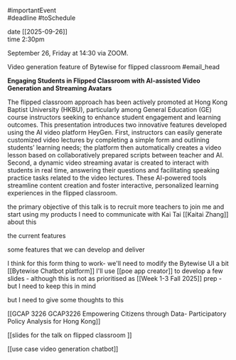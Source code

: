 #importantEvent  
#deadline #toSchedule  

date  [[2025-09-26]]  
time 2:30pm 

September 26, Friday at 14:30 via ZOOM.

Video generation feature of Bytewise for flipped classroom #email_head  

**Engaging Students in Flipped Classroom with AI-assisted Video Generation and Streaming Avatars** 

The flipped classroom approach has been actively promoted at Hong Kong Baptist University (HKBU), particularly among General Education (GE) course instructors seeking to enhance student engagement and learning outcomes. This presentation introduces two innovative features developed using the AI video platform HeyGen. First, instructors can easily generate customized video lectures by completing a simple form and outlining students’ learning needs; the platform then automatically creates a video lesson based on collaboratively prepared scripts between teacher and AI. Second, a dynamic video streaming avatar is created to interact with students in real time, answering their questions and facilitating speaking practice tasks related to the video lectures. These AI-powered tools streamline content creation and foster interactive, personalized learning experiences in the flipped classroom.

the primary objective of this talk is to recruit more teachers to join me and start using my products 
I need to communicate with Kai Tai [[Kaitai Zhang]] about this 

the current features 

some features that we can develop and deliver 


I think for this form thing to work- we'll need to modify the Bytewise UI a bit [[Bytewise Chatbot platform]] 
I'll use [[poe app creator]] to develop a few slides - although this is not as prioritised as [[Week 1-3 Fall 2025]] prep - but I need to keep this in mind 

but I need to give some thoughts to this  

[[GCAP 3226 GCAP3226 Empowering Citizens through Data- Participatory Policy Analysis for Hong Kong]] 


[[slides for the talk on flipped classroom ]]

[[use case video generation chatbot]] 



